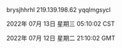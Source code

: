 brysjhhrhl 219.139.198.62 yqqlmgsycl

2022年 07月 13日 星期三 05:10:02 CST

2022年 07月 12日 星期二 21:10:02 GMT
